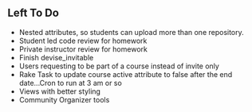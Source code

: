 ## Left To Do

* Nested attributes, so students can upload more than one repository.
* Student led code review for homework
* Private instructor review for homework
* Finish devise_invitable
* Users requesting to be part of a course instead of invite only
* Rake Task to update course active attribute to false after the end date...Cron to run at 3 am or so
* Views with better styling
* Community Organizer tools
